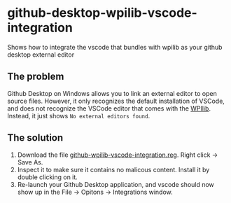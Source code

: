 # github-desktop-wpilib-vscode-integration
Shows how to integrate the vscode that bundles with wpilib as your github desktop external editor

## The problem
Github Desktop on Windows allows you to link an external editor to open source files. However, it only recognizes the default installation of VSCode, and does not recognize the VSCode editor that comes with the [WPIlib](https://github.com/wpilibsuite/allwpilib/releases). Instead, it just shows `No external editors found`. 

## The solution
1. Download the file [github-wpilib-vscode-integration.reg](https://raw.githubusercontent.com/gotodd/github-desktop-wpilib-vscode-integration/main/github-wpilib-vscode-integration.reg). Right click -> Save As. 
2. Inspect it to make sure it contains no malicous content. Install it by double clicking on it.
3. Re-launch your Github Desktop application, and vscode should now show up in the File -> Opitons -> Integrations window. 
